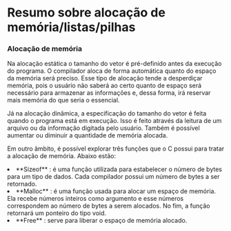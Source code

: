 # Resumo sobre alocação de memória/listas/pilhas

### Alocação de memória

<p> Na alocação estática o tamanho do vetor é pré-definido antes da execução do programa. O compilador aloca de forma automática quanto do espaço da memória será preciso. Esse tipo de alocação tende a desperdiçar memória, pois o usuário não saberá ao certo quanto de espaço será necessário para armazenar as informações e, dessa forma, irá reservar mais memória do que seria o essencial. </p>
<p> Já na alocação dinâmica, a especificação do tamanho do vetor é feita quando o programa está em execução. Isso é feito através da leitura de um arquivo ou da informação digitada pelo usuário. Também é possível aumentar ou diminuir a quantidade de memória alocada. </p><p> Em outro âmbito, é possível explorar três funções que o C possui para tratar a alocação de memória. Abaixo estão: </p>
      <li> **Sizeof** : é uma função utilizada para estabelecer o número de bytes para um tipo de dados. Cada compilador possui um número de bytes a ser retornado. </li>
      <li> **Malloc** : é uma função usada para alocar um espaço de memória. Ela recebe números inteiros como argumento e esse números correspondem ao número de bytes a serem alocados. No fim, a função retornará um ponteiro do tipo void. </li>
      <li> **Free** : serve para liberar o espaço de memória alocado.  </li>
